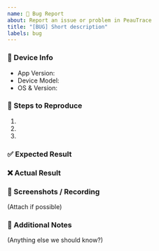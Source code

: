 ```yaml
---
name: 🐞 Bug Report
about: Report an issue or problem in PeauTrace
title: "[BUG] Short description"
labels: bug
---
```


### 📱 Device Info
- App Version: 
- Device Model: 
- OS & Version: 

### 📝 Steps to Reproduce
1. 
2. 
3. 

### ✅ Expected Result
<!-- What should have happened? -->

### ❌ Actual Result
<!-- What actually happened? -->

### 📸 Screenshots / Recording
(Attach if possible)

### 🔑 Additional Notes
(Anything else we should know?)
